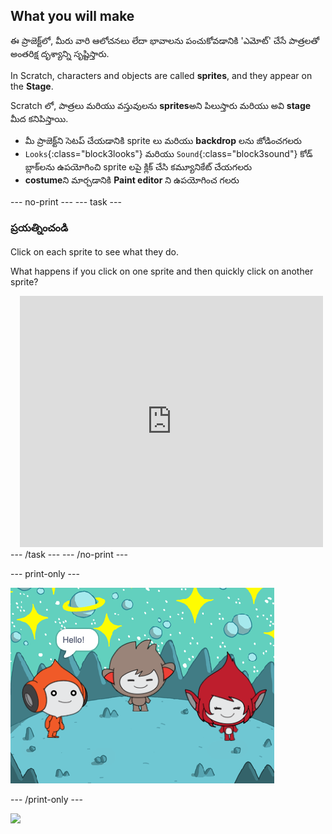 ## What you will make

ఈ ప్రాజెక్ట్‌లో, మీరు వారి ఆలోచనలు లేదా భావాలను పంచుకోవడానికి 'ఎమోట్' చేసే పాత్రలతో అంతరిక్ష దృశ్యాన్ని సృష్టిస్తారు.

In Scratch, characters and objects are called **sprites**, and they appear on the **Stage**.

Scratch లో, పాత్రలు మరియు వస్తువులను **sprites**అని పిలుస్తారు మరియు అవి **stage** మీద కనిపిస్తాయి.
+ మీ ప్రాజెక్ట్‌ని సెటప్ చేయడానికి sprite లు మరియు **backdrop** లను జోడించగలరు
+ `Looks`{:class="block3looks"} మరియు `Sound`{:class="block3sound"} కోడ్ బ్లాక్‌లను ఉపయోగించి sprite లపై క్లిక్ చేసి కమ్యూనికేట్ చేయగలరు
+ **costume**ని మార్చడానికి **Paint editor** ని ఉపయోగించ గలరు

--- no-print --- --- task ---
### ప్రయత్నించండి
<div style="display: flex; flex-wrap: wrap">
<div style="flex-basis: 175px; flex-grow: 1">  
Click on each sprite to see what they do. 

What happens if you click on one sprite and then quickly click on another sprite?
</div>
<div class="scratch-preview" style="margin-left: 15px;">
  <iframe allowtransparency="true" width="485" height="402" src="https://scratch.mit.edu/projects/embed/485673032/?autostart=false" frameborder="0"></iframe>
</div>
</div>
--- /task --- --- /no-print ---

--- print-only ---

![The completed project.](images/showcase_static.png)

--- /print-only ---

![](https://code.org/api/hour/begin_raspi_space.png)

